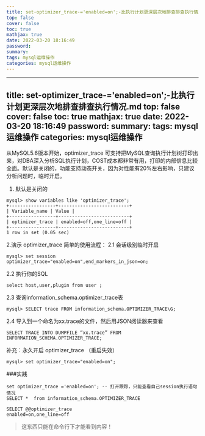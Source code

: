 ```yaml
---
title: set-optimizer_trace-='enabled=on';-比执行计划更深层次地排查排查执行情况.md
top: false
cover: false
toc: true
mathjax: true
date: 2022-03-20 18:16:49
password:
summary:
tags: mysql运维操作
categories: mysql运维操作
---
```

---
title: set-optimizer_trace-='enabled=on';-比执行计划更深层次地排查排查执行情况.md
top: false
cover: false
toc: true
mathjax: true
date: 2022-03-20 18:16:49
password:
summary:
tags: mysql运维操作
categories: mysql运维操作
---
从MySQL5.6版本开始，optimizer_trace 可支持把MySQL查询执行计划树打印出来，对DBA深入分析SQL执行计划，COST成本都非常有用，打印的内部信息比较全面。默认是关闭的，功能支持动态开关，因为对性能有20%左右影响，只建议分析问题时，临时开启。

1. 默认是关闭的
~~~
mysql> show variables like 'optimizer_trace';
+-----------------+--------------------------+
| Variable_name | Value |
+-----------------+--------------------------+
| optimizer_trace | enabled=off,one_line=off |
+-----------------+--------------------------+
1 row in set (0.05 sec)
~~~
2.演示 optimizer_trace 简单的使用流程：
2.1 会话级别临时开启
~~~
mysql> set session optimizer_trace="enabled=on",end_markers_in_json=on;
~~~
2.2 执行你的SQL
~~~
select host,user,plugin from user ;
~~~
2.3 查询information_schema.optimizer_trace表
~~~
mysql> SELECT trace FROM information_schema.OPTIMIZER_TRACE\G;
~~~
2.4 导入到一个命名为xx.trace的文件，然后用JSON阅读器来查看 
~~~
SELECT TRACE INTO DUMPFILE “xx.trace” FROM INFORMATION_SCHEMA.OPTIMIZER_TRACE;
~~~

补充：永久开启 optimizer_trace    （重启失效）
~~~
mysql> set optimizer_trace="enabled=on";
~~~
 

###实践
~~~
set optimizer_trace ='enabled=on'; -- 打开跟踪，只能查看自己session执行语句情况
SELECT *  from information_schema.OPTIMIZER_TRACE
~~~

~~~
SELECT @@optimizer_trace
enabled=on,one_line=off
~~~
>这东西只能在命令行下才能看到内容！
